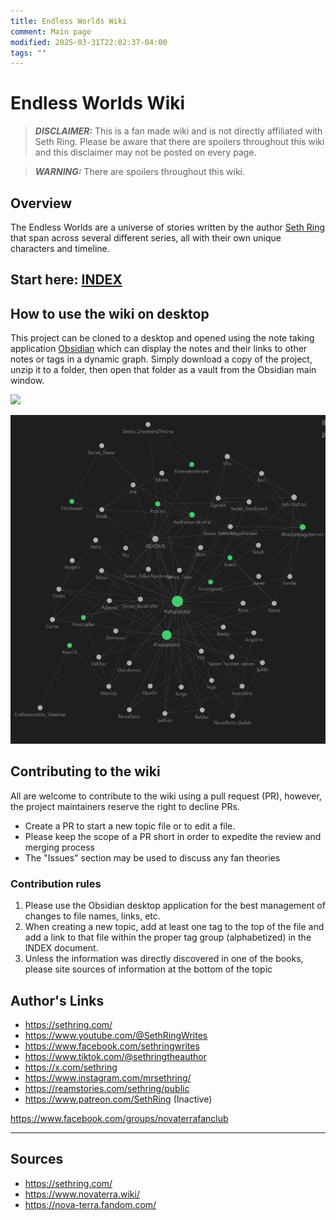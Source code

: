 ```yaml
---
title: Endless Worlds Wiki
comment: Main page
modified: 2025-03-31T22:02:37-04:00
tags: ""
---
```

# Endless Worlds Wiki

> **_DISCLAIMER:_** This is a fan made wiki and is not directly affiliated with Seth Ring. Please be aware that there are spoilers throughout this wiki and this disclaimer may not be posted on every page.

> **_WARNING:_** There are spoilers throughout this wiki.

## Overview

The Endless Worlds are a universe of stories written by the author [Seth Ring](https://sethring.com/about-seth-ring/) that span across several different series, all with their own unique characters and timeline.

## Start here: [INDEX](Topics/INDEX/INDEX.md)

## How to use the wiki on desktop

This project can be cloned to a desktop and opened using the note taking application [Obsidian](https://obsidian.md/) which can display the notes and their links to other notes or tags in a dynamic graph. Simply download a copy of the project, unzip it to a folder, then open that folder as a vault from the Obsidian main window.

![](Attachments/README_demo.gif)

![](Attachments/README_notesgraph20250317.png)

## Contributing to the wiki

All are welcome to contribute to the wiki using a pull request (PR), however, the project maintainers reserve the right to decline PRs.

- Create a PR to start a new topic file or to edit a file.
- Please keep the scope of a PR short in order to expedite the review and merging process
- The "Issues" section may be used to discuss any fan theories

### Contribution rules

1) Please use the Obsidian desktop application for the best management of changes to file names, links, etc.
2) When creating a new topic, add at least one tag to the top of the file and add a link to that file within the proper tag group (alphabetized) in the INDEX document.
3) Unless the information was directly discovered in one of the books, please site sources of information at the bottom of the topic

## Author's Links

- https://sethring.com/
- https://www.youtube.com/@SethRingWrites
- https://www.facebook.com/sethringwrites
- https://www.tiktok.com/@sethringtheauthor
- https://x.com/sethring
- https://www.instagram.com/mrsethring/
- https://reamstories.com/sethring/public
- https://www.patreon.com/SethRing (Inactive)

https://www.facebook.com/groups/novaterrafanclub


---
## Sources

- https://sethring.com/
- https://www.novaterra.wiki/
- https://nova-terra.fandom.com/
